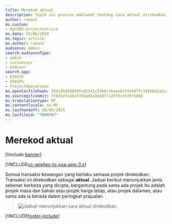 ```yaml
---
title: Merekod aktual
description: Topik ini provies maklumat tentang cara aktual direkodkan.
author: rumant
ms.custom:
- dyn365-projectservice
ms.date: 03/06/2019
ms.topic: article
ms.author: rumant
audience: Admin
search.audienceType:
- admin
- customizer
- enduser
search.app:
- D365CE
- D365PS
- ProjectOperations
ms.openlocfilehash: 28dc05d50850fed5241c5360ccbeaeb1f4d9d7fc3916bd2a3cd1bb6f43457dd1
ms.sourcegitcommit: 7f8d1e7a16af769adb43d1877c28fdce53975db8
ms.translationtype: MT
ms.contentlocale: ms-MY
ms.lasthandoff: 08/06/2021
ms.locfileid: "7000767"
---
```

# <a name="recording-actuals"></a>Merekod aktual 

[!include [banner](../includes/psa-now-project-operations.md)]

[!INCLUDE[cc-applies-to-psa-app-3.x](../includes/cc-applies-to-psa-app-3x.md)]

Semua transaksi kewangan yang berlaku semasa projek direkodkan. Transaksi ini direkodkan sebagai **aktual**. Jadual berikut menunjukkan jenis sebenar berbeza yang dicipta, bergantung pada sama ada projek itu adalah projek masa dan bahan atau projek harga tetap, atau projek dalaman, atau sama ada ia berada dalam peringkat prajualan.

> ![Jadual menunjukkan cara aktual direkodkan.](media/advanced-table2.png)


[!INCLUDE[footer-include](../includes/footer-banner.md)]